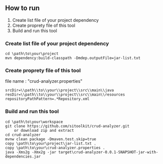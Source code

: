 
## How to run

1. Create list file of your project dependency
1. Create proprety file of this tool
1. Build and run this tool


### Create list file of  your project dependency


```
cd \path\to\your\project
mvn dependency:build-classpath -Dmdep.outputFile=jar-list.txt
```


### Create proprety file of this tool

file name : "crud-analyzer.properties"

```
srcDir=\\path\\to\\your\\project\\src\\main\\java
resDir=\\path\\to\\your\\project\\src\\main\\resources
repositoryPathPattern=.*Repository.xml
```


### Build and run this tool

```
cd \path\to\your\workspace
git clone https://github.com/sitoolkit/crud-analyzer.git
    or download zip and extract
cd crud-analyzer
mvnw clean package -Dmaven.test.skip=true
copy \path\to\your\project\jar-list.txt .
copy \path\to\your\crud-analyzer.properties .
java -Xms2g -Xmx2g -jar target\crud-analyzer-0.0.1-SNAPSHOT-jar-with-dependencies.jar
```

